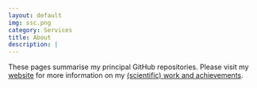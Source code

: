 ```yaml
---
layout: default
img: ssc.png
category: Services
title: About
description: |
---
```

  These pages summarise my principal GitHub repositories. Please visit my [website](https://sebastian-schwindt.org/) for more information on my [(scientific) work and achievements](https://sebastian-schwindt.org/publications.html).